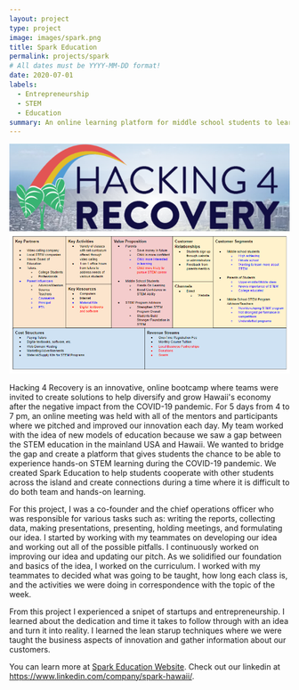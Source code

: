 ```yaml
---
layout: project
type: project
image: images/spark.png
title: Spark Education
permalink: projects/spark
# All dates must be YYYY-MM-DD format!
date: 2020-07-01
labels:
  - Entrepreneurship
  - STEM
  - Education
summary: An online learning platform for middle school students to learn the basics and mindsets of STEM.
---
```


<div class="ui small rounded images">
  <img class="ui image" src="../images/h4r.png">
  <img class="ui image" src="../images/bmc.PNG">
</div>

Hacking 4 Recovery is an innovative, online bootcamp where teams were invited to create solutions to help diversify and grow Hawaii's economy after the negative impact from the COVID-19 pandemic.  For 5 days from 4 to 7 pm, an online meeting was held with all of the mentors and participants where we pitched and improved our innovation each day.  My team worked with the idea of new models of education because we saw a gap between the STEM education in the mainland USA and Hawaii.  We wanted to bridge the gap and create a platform that gives students the chance to be able to experience hands-on STEM learning during the COVID-19 pandemic.  We created Spark Education to help students cooperate with other students across the island and create connections during a time where it is difficult to do both team and hands-on learning.

For this project, I was a co-founder and the chief operations officer who was responsible for various tasks such as: writing the reports, collecting data, making presentations, presenting, holding meetings, and formulating our idea.  I started by working with my teammates on developing our idea and working out all of the possible pitfalls.  I continuously worked on improving our idea and updating our pitch.  As we solidified our foundation and basics of the idea, I worked on the curriculum.  I worked with my teammates to decided what was going to be taught, how long each class is, and the activities we were doing in correspondence with the topic of the week.

From this project I experienced a snipet of startups and entrepreneurship. I learned about the dedication and time it takes to follow through with an idea and turn it into reality.  I learned the lean starup techniques where we were taught the business aspects of innovation and gather information about our customers.

You can learn more at [Spark Education Website](https://alez12540.wixsite.com/sparkeducation).
Check out our linkedin at https://www.linkedin.com/company/spark-hawaii/.



